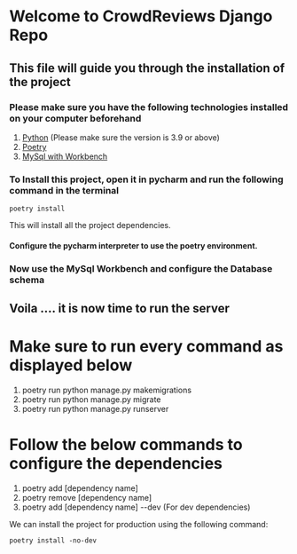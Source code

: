 # Welcome to CrowdReviews Django Repo

## This file will guide you through the installation of the project

### Please make sure you have the following technologies installed on your computer beforehand
1. [Python](https://www.python.org/downloads/) (Please make sure the version is 3.9 or above)
2. [Poetry](https://python-poetry.org/docs/)
3. [MySql with Workbench](https://dev.mysql.com/downloads/installer/)

### To Install this project, open it in pycharm and run the following command in the terminal

`poetry install`

This will install all the project dependencies.

#### Configure the pycharm interpreter to use the poetry environment.

### Now use the MySql Workbench and configure the Database schema

## Voila .... it is now time to run the server

# Make sure to run every command as displayed below

1. poetry run python manage.py makemigrations
2. poetry run python manage.py migrate
3. poetry run python manage.py runserver

# Follow the below commands to configure the dependencies

1. poetry add [dependency name]
2. poetry remove [dependency name]
3. poetry add [dependency name] --dev (For dev dependencies)

We can install the project for production using the following command:

`poetry install -no-dev`